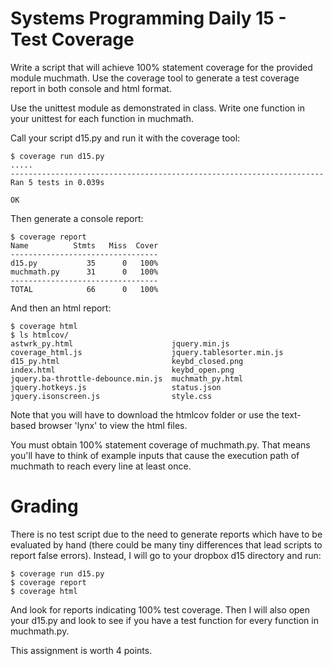 # Systems Programming Daily 15 - Test Coverage

Write a script that will achieve 100% statement coverage for the provided module muchmath.  Use the coverage tool to generate a test coverage report in both console and html format.

Use the unittest module as demonstrated in class.  Write one function in your unittest for each function in muchmath.

Call your script d15.py and run it with the coverage tool:

    $ coverage run d15.py
    .....
    ----------------------------------------------------------------------
    Ran 5 tests in 0.039s

    OK

Then generate a console report:

    $ coverage report
    Name          Stmts   Miss  Cover
    ---------------------------------
    d15.py           35      0   100%
    muchmath.py      31      0   100%
    ---------------------------------
    TOTAL            66      0   100%

And then an html report:

    $ coverage html
    $ ls htmlcov/
    astwrk_py.html                      jquery.min.js
    coverage_html.js                    jquery.tablesorter.min.js
    d15_py.html                         keybd_closed.png
    index.html                          keybd_open.png
    jquery.ba-throttle-debounce.min.js  muchmath_py.html
    jquery.hotkeys.js                   status.json
    jquery.isonscreen.js                style.css

Note that you will have to download the htmlcov folder or use the text-based browser 'lynx' to view the html files.

You must obtain 100% statement coverage of muchmath.py.  That means you'll have to think of example inputs that cause the execution path of muchmath to reach every line at least once.

# Grading

There is no test script due to the need to generate reports which have to be evaluated by hand (there could be many tiny differences that lead scripts to report false errors).  Instead, I will go to your dropbox d15 directory and run:

    $ coverage run d15.py
    $ coverage report
    $ coverage html
    
And look for reports indicating 100% test coverage.  Then I will also open your d15.py and look to see if you have a test function for every function in muchmath.py.

This assignment is worth 4 points.

